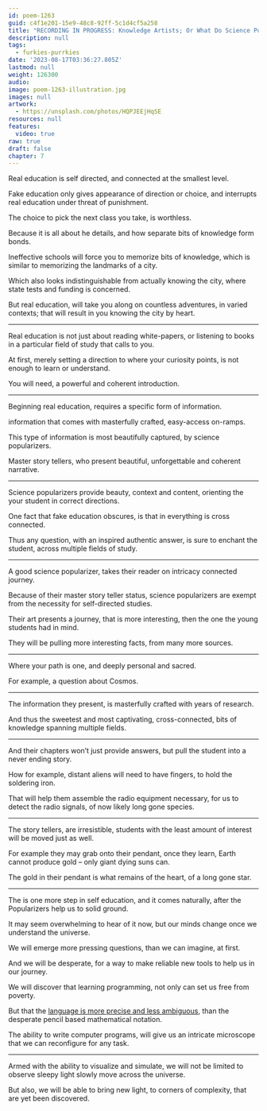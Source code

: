 ```yaml
---
id: poem-1263
guid: c4f1e201-15e9-48c8-92ff-5c1d4cf5a258
title: "RECORDING IN PROGRESS: Knowledge Artists; Or What Do Science Popularizers Do?"
description: null
tags:
  - furkies-purrkies
date: '2023-08-17T03:36:27.805Z'
lastmod: null
weight: 126300
audio:
image: poem-1263-illustration.jpg
images: null
artwork:
  - https://unsplash.com/photos/HQPJEEjHqSE
resources: null
features:
  video: true
raw: true
draft: false
chapter: 7
---
```


Real education is self directed,
and connected at the smallest level.

Fake education only gives appearance of direction or choice,
and interrupts real education under threat of punishment.

The choice to pick the next class you take,
is worthless.

Because it is all about he details,
and how separate bits of knowledge form bonds.

Ineffective schools will force you to memorize bits of knowledge,
which is similar to memorizing the landmarks of a city.

Which also looks indistinguishable from actually knowing the city,
where state tests and funding is concerned.

But real education, will take you along on countless adventures,
in varied contexts; that will result in you knowing the city by heart.

---

Real education is not just about reading white-papers,
or listening to books in a particular field of study that calls to you.

At first, merely setting a direction to where your curiosity points,
is not enough to learn or understand.

You will need,
a powerful and coherent introduction.

---

Beginning real education,
requires a specific form of information.

information that comes with masterfully crafted,
easy-access on-ramps.

This type of information is most beautifully captured,
by science popularizers.

Master story tellers,
who present beautiful, unforgettable and coherent narrative.

---

Science popularizers provide beauty, context and content,
orienting the your student in correct directions.

One fact that fake education obscures,
is that in everything is cross connected.

Thus any question, with an inspired authentic answer,
is sure to enchant the student, across multiple fields of study.

---

A good science popularizer,
takes their reader on intricacy connected journey.

Because of their master story teller status,
science popularizers are exempt from the necessity for self-directed studies.

Their art presents a journey, that is more interesting,
then the one the young students had in mind.

They will be pulling more interesting facts,
from many more sources.

---

Where your path is one,
and deeply personal and sacred.

For example,
a question about Cosmos.

---

The information they present,
is masterfully crafted with years of research.

And thus the sweetest and most captivating,
cross-connected, bits of knowledge spanning multiple fields.

---

And their chapters won’t just provide answers,
but pull the student into a never ending story.

How for example, distant aliens will need to have fingers,
to hold the soldering iron.

That will help them assemble the radio equipment necessary,
for us to detect the radio signals, of now likely long gone species.

---

The story tellers, are irresistible,
students with the least amount of interest will be moved just as well.

For example they may grab onto their pendant,
once they learn, Earth cannot produce gold – only giant dying suns can.

The gold in their pendant is what remains of the heart,
of a long gone star.

---

The is one more step in self education,
and it comes naturally, after the Popularizers help us to solid ground.

It may seem overwhelming to hear of it now,
but our minds change once we understand the universe.

We will emerge more pressing questions,
than we can imagine, at first.

And we will be desperate,
for a way to make reliable new tools to help us in our journey.

We will discover that learning programming,
not only can set us free from poverty.

But that the [language is more precise and less ambiguous][1],
than the desperate pencil based mathematical notation.

The ability to write computer programs,
will give us an intricate microscope that we can reconfigure for any task.

---

Armed with the ability to visualize and simulate,
we will not be limited to observe sleepy light slowly move across the universe.

But also, we will be able to bring new light,
to corners of complexity, that are yet been discovered.

[1]: https://github.com/Jam3/math-as-code
